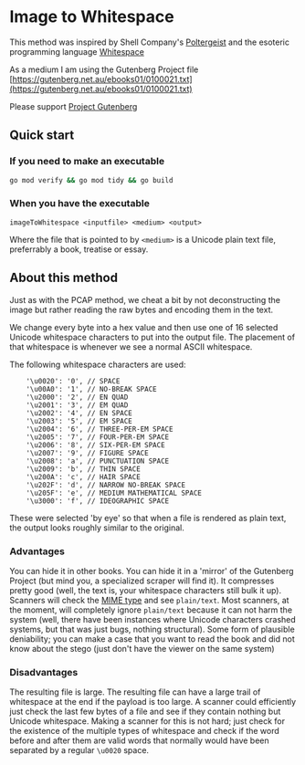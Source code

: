 # Image to Whitespace

This method was inspired by Shell Company's [Poltergeist](https://github.com/Shell-Company/poltergeist) and the esoteric programming language [Whitespace](https://en.wikipedia.org/wiki/Whitespace_%28programming_language%29)

As a medium I am using the Gutenberg Project file [https://gutenberg.net.au/ebooks01/0100021.txt](https://gutenberg.net.au/ebooks01/0100021.txt)

Please support [Project Gutenberg](https://www.gutenberg.org)

## Quick start

### If you need to make an executable
```bash
go mod verify && go mod tidy && go build
```

### When you have the executable
```
imageToWhitespace <inputfile> <medium> <output>
```

Where the file that is pointed to by ```<medium>``` is a Unicode plain text file, preferrably a book, treatise or essay.

## About this method

Just as with the PCAP method, we cheat a bit by not deconstructing the image but rather reading the raw bytes and encoding them in the text.

We change every byte into a hex value and then use one of 16 selected Unicode whitespace characters to put into the output file.
The placement of that whitespace is whenever we see a normal ASCII whitespace.

The following whitespace characters are used:
```
    '\u0020': '0', // SPACE
	'\u00A0': '1', // NO-BREAK SPACE
	'\u2000': '2', // EN QUAD
	'\u2001': '3', // EM QUAD
	'\u2002': '4', // EN SPACE
	'\u2003': '5', // EM SPACE
	'\u2004': '6', // THREE-PER-EM SPACE
	'\u2005': '7', // FOUR-PER-EM SPACE
	'\u2006': '8', // SIX-PER-EM SPACE
	'\u2007': '9', // FIGURE SPACE
	'\u2008': 'a', // PUNCTUATION SPACE
	'\u2009': 'b', // THIN SPACE
	'\u200A': 'c', // HAIR SPACE
	'\u202F': 'd', // NARROW NO-BREAK SPACE
	'\u205F': 'e', // MEDIUM MATHEMATICAL SPACE
	'\u3000': 'f', // IDEOGRAPHIC SPACE
```

These were selected 'by eye' so that when a file is rendered as plain text, the output looks roughly similar to the original.

### Advantages

You can hide it in other books. You can hide it in a 'mirror' of the Gutenberg Project (but mind you, a specialized scraper will find it).
It compresses pretty good (well, the text is, your whitespace characters still bulk it up).
Scanners will check the [MIME type](https://en.wikipedia.org/wiki/MIME) and see ```plain/text```. Most scanners, at the moment, will completely ignore ```plain/text``` because it can not harm the system (well, there have been instances where Unicode characters crashed systems, but that was just bugs, nothing structural).
Some form of plausible deniability; you can make a case that you want to read the book and did not know about the stego (just don't have the viewer on the same system)

### Disadvantages

The resulting file is large.
The resulting file can have a large trail of whitespace at the end if the payload is too large. A scanner could efficiently just check the last few bytes of a file and see if they contain nothing but Unicode whitespace.
Making a scanner for this is not hard; just check for the existence of the multiple types of whitespace and check if the word before and after them are valid words that normally would have been separated by a regular ````\u0020```` space.